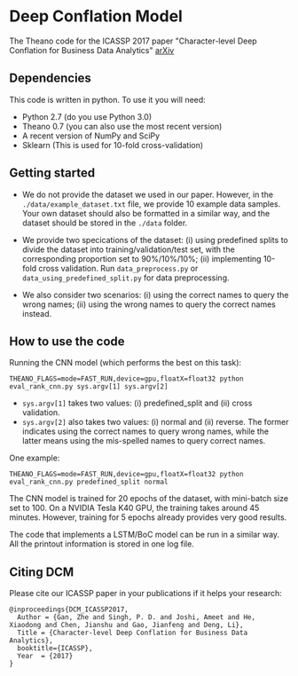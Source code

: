 # Deep Conflation Model

The Theano code for the ICASSP 2017 paper "Character-level Deep Conflation for Business Data Analytics" [arXiv](https://arxiv.org/pdf/1702.02640.pdf)

## Dependencies

This code is written in python. To use it you will need:

* Python 2.7 (do you use Python 3.0)
* Theano 0.7 (you can also use the most recent version)
* A recent version of NumPy and SciPy 
* Sklearn (This is used for 10-fold cross-validation)

## Getting started

* We do not provide the dataset we used in our paper. However, in the `./data/example_dataset.txt` file, we provide 10 example data samples. Your own dataset should also be formatted in a similar way, and the dataset should be stored in the `./data` folder. 

* We provide two specications of the dataset: (i) using predefined splits to divide the dataset into training/validation/test set, with the corresponding proportion set to 90%/10%/10%; (ii) implementing 10-fold cross validation. Run `data_preprocess.py` or `data_using_predefined_split.py` for data preprocessing. 

* We also consider two scenarios: (i) using the correct names to query the wrong names; (ii) using the wrong names to query the correct names instead.

## How to use the code

Running the CNN model (which performs the best on this task):

```
THEANO_FLAGS=mode=FAST_RUN,device=gpu,floatX=float32 python eval_rank_cnn.py sys.argv[1] sys.argv[2] 
```

* `sys.argv[1]` takes two values: (i) predefined_split and (ii) cross validation.
* `sys.argv[2]` also takes two values: (i) normal and (ii) reverse. The former indicates using the correct names to query wrong names, while the latter means using the mis-spelled names to query correct names.

One example:

```
THEANO_FLAGS=mode=FAST_RUN,device=gpu,floatX=float32 python eval_rank_cnn.py predefined_split normal 
```
The CNN model is trained for 20 epochs of the dataset, with mini-batch size set to 100. On a NVIDIA Tesla K40 GPU, the training takes around 45 minutes. However, training for 5 epochs already provides very good results.

The code that implements a LSTM/BoC model can be run in a similar way. All the printout information is stored in one log file.

## Citing DCM

Please cite our ICASSP paper in your publications if it helps your research:

    @inproceedings{DCM_ICASSP2017,
      Author = {Gan, Zhe and Singh, P. D. and Joshi, Ameet and He, Xiaodong and Chen, Jianshu and Gao, Jianfeng and Deng, Li},
      Title = {Character-level Deep Conflation for Business Data Analytics},
      booktitle={ICASSP},
      Year  = {2017}
    }


